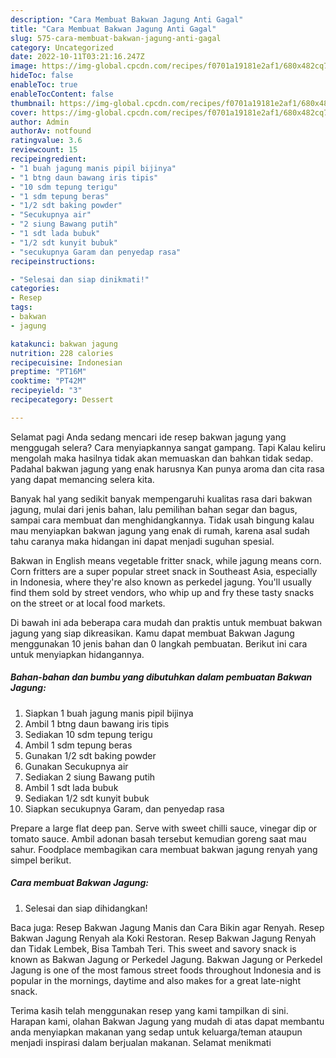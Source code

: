 ```yaml
---
description: "Cara Membuat Bakwan Jagung Anti Gagal"
title: "Cara Membuat Bakwan Jagung Anti Gagal"
slug: 575-cara-membuat-bakwan-jagung-anti-gagal
category: Uncategorized
date: 2022-10-11T03:21:16.247Z
image: https://img-global.cpcdn.com/recipes/f0701a19181e2af1/680x482cq70/bakwan-jagung-foto-resep-utama.jpg
hideToc: false
enableToc: true
enableTocContent: false
thumbnail: https://img-global.cpcdn.com/recipes/f0701a19181e2af1/680x482cq70/bakwan-jagung-foto-resep-utama.jpg
cover: https://img-global.cpcdn.com/recipes/f0701a19181e2af1/680x482cq70/bakwan-jagung-foto-resep-utama.jpg
author: Admin
authorAv: notfound
ratingvalue: 3.6
reviewcount: 15
recipeingredient:
- "1 buah jagung manis pipil bijinya"
- "1 btng daun bawang iris tipis"
- "10 sdm tepung terigu"
- "1 sdm tepung beras"
- "1/2 sdt baking powder"
- "Secukupnya air"
- "2 siung Bawang putih"
- "1 sdt lada bubuk"
- "1/2 sdt kunyit bubuk"
- "secukupnya Garam dan penyedap rasa"
recipeinstructions:

- "Selesai dan siap dinikmati!"
categories:
- Resep
tags:
- bakwan
- jagung

katakunci: bakwan jagung 
nutrition: 228 calories
recipecuisine: Indonesian
preptime: "PT16M"
cooktime: "PT42M"
recipeyield: "3"
recipecategory: Dessert

---
```



Selamat pagi Anda sedang mencari ide resep bakwan jagung yang menggugah selera? Cara menyiapkannya sangat gampang. Tapi Kalau keliru mengolah maka hasilnya tidak akan memuaskan dan bahkan tidak sedap. Padahal bakwan jagung yang enak harusnya Kan punya aroma dan cita rasa yang dapat memancing selera kita.


Banyak hal yang sedikit banyak mempengaruhi kualitas rasa dari bakwan jagung, mulai dari jenis bahan, lalu pemilihan bahan segar dan bagus, sampai cara membuat dan menghidangkannya. Tidak usah bingung kalau mau menyiapkan bakwan jagung yang enak di rumah, karena asal sudah tahu caranya maka hidangan ini dapat menjadi suguhan spesial.

Bakwan in English means vegetable fritter snack, while jagung means corn. Corn fritters are a super popular street snack in Southeast Asia, especially in Indonesia, where they&#39;re also known as perkedel jagung. You&#39;ll usually find them sold by street vendors, who whip up and fry these tasty snacks on the street or at local food markets.


Di bawah ini ada beberapa cara mudah dan praktis untuk membuat bakwan jagung yang siap dikreasikan. Kamu dapat membuat Bakwan Jagung menggunakan 10 jenis bahan dan 0 langkah pembuatan. Berikut ini cara untuk menyiapkan hidangannya.

<!--inarticleads1-->

##### Bahan-bahan dan bumbu yang dibutuhkan dalam pembuatan Bakwan Jagung:

1. Siapkan 1 buah jagung manis pipil bijinya
1. Ambil 1 btng daun bawang iris tipis
1. Sediakan 10 sdm tepung terigu
1. Ambil 1 sdm tepung beras
1. Gunakan 1/2 sdt baking powder
1. Gunakan Secukupnya air
1. Sediakan 2 siung Bawang putih
1. Ambil 1 sdt lada bubuk
1. Sediakan 1/2 sdt kunyit bubuk
1. Siapkan secukupnya Garam, dan penyedap rasa


Prepare a large flat deep pan. Serve with sweet chilli sauce, vinegar dip or tomato sauce. Ambil adonan basah tersebut kemudian goreng saat mau sahur. Foodplace membagikan cara membuat bakwan jagung renyah yang simpel berikut. 

<!--inarticleads2-->

##### Cara membuat Bakwan Jagung:


1. Selesai dan siap dihidangkan!

Baca juga: Resep Bakwan Jagung Manis dan Cara Bikin agar Renyah. Resep Bakwan Jagung Renyah ala Koki Restoran. Resep Bakwan Jagung Renyah dan Tidak Lembek, Bisa Tambah Teri. This sweet and savory snack is known as Bakwan Jagung or Perkedel Jagung. Bakwan Jagung or Perkedel Jagung is one of the most famous street foods throughout Indonesia and is popular in the mornings, daytime and also makes for a great late-night snack. 

Terima kasih telah menggunakan resep yang kami tampilkan di sini. Harapan kami, olahan Bakwan Jagung yang mudah di atas dapat membantu anda menyiapkan makanan yang sedap untuk keluarga/teman ataupun menjadi inspirasi dalam berjualan makanan. Selamat menikmati
